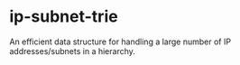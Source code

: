 # ip-subnet-trie
An efficient data structure for handling a large number of IP addresses/subnets in a hierarchy. 
